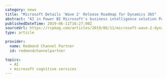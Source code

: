 ```yaml
---
category: news
title: "Microsoft Details 'Wave 2' Release Roadmap for Dynamics 365"
abstract: "AI in Power BI Microsoft's business intelligence solution Power BI is continuing to get new AI capabilities. It'll be getting new text and image analysis capabilities using Azure Cognitive Services, as well as the Azure Machine Learning service."
publishedDateTime: 2019-06-11T16:27:00Z
sourceUrl: https://rcpmag.com/articles/2019/06/11/microsoft-wave-2-dynamics-365.aspx
type: article

provider:
  name: Redmond Channel Partner
  id: redmondchannelpartner

topics:
  - AI
  - microsoft cognitive services
---
```


